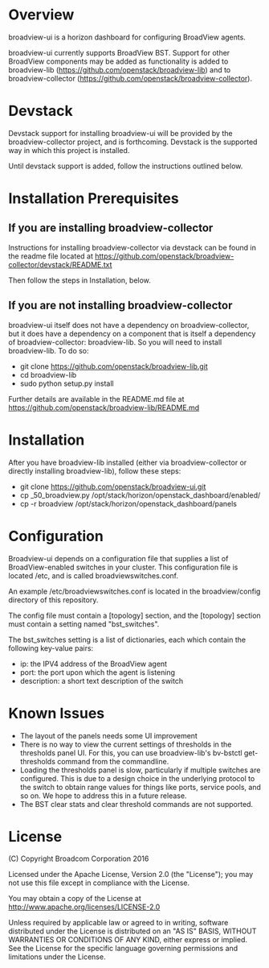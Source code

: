 Overview
========

broadview-ui is a horizon dashboard for configuring BroadView agents.

broadview-ui currently supports BroadView BST. Support for other BroadView
components may be added as functionality is added to broadview-lib
(https://github.com/openstack/broadview-lib) and to broadview-collector
(https://github.com/openstack/broadview-collector).

Devstack
========

Devstack support for installing broadview-ui will be provided by the
broadview-collector project, and is forthcoming. Devstack is the 
supported way in which this project is installed. 

Until devstack support is added, follow the instructions outlined below.

Installation Prerequisites
==========================

If you are installing broadview-collector
-----------------------------------------

Instructions for installing broadview-collector via devstack can be found 
in the readme file located at
https://github.com/openstack/broadview-collector/devstack/README.txt

Then follow the steps in Installation, below.

If you are not installing broadview-collector
---------------------------------------------

broadview-ui itself does not have a dependency on broadview-collector,
but it does have a dependency on a component that is itself a dependency
of broadview-collector: broadview-lib. So you will need to install 
broadview-lib. To do so:

* git clone https://github.com/openstack/broadview-lib.git
* cd broadview-lib
* sudo python setup.py install

Further details are available in the README.md file at 
https://github.com/openstack/broadview-lib/README.md

Installation
============

After you have broadview-lib installed (either via broadview-collector or
directly installing broadview-lib), follow these steps:

* git clone https://github.com/openstack/broadview-ui.git
* cp _50_broadview.py /opt/stack/horizon/openstack_dashboard/enabled/
* cp -r broadview /opt/stack/horizon/openstack_dashboard/panels

Configuration
=============

Broadview-ui depends on a configuration file that supplies a list of 
BroadView-enabled switches in your cluster. This configuration file is
located /etc, and is called broadviewswitches.conf. 

An example /etc/broadviewswitches.conf is located in the broadview/config 
directory of this repository. 

The config file must contain a [topology] section, and the [topology]
section must contain a setting named "bst_switches". 

The bst_switches setting is a list of dictionaries, each which contain the
following key-value pairs:

* ip: the IPV4 address of the BroadView agent
* port: the port upon which the agent is listening
* description: a short text description of the switch

Known Issues
============

* The layout of the panels needs some UI improvement
* There is no way to view the current settings of thresholds in the
thresholds panel UI. For this, you can use broadview-lib's bv-bstctl 
get-thresholds command from the commandline.
* Loading the thresholds panel is slow, particularly if multiple switches
are configured. This is due to a design choice in the underlying protocol
to the switch to obtain range values for things like ports, service pools,
and so on. We hope to address this in a future release.
* The BST clear stats and clear threshold commands are not supported.

License
=======

(C) Copyright Broadcom Corporation 2016

Licensed under the Apache License, Version 2.0 (the "License");
you may not use this file except in compliance with the License.

You may obtain a copy of the License at
http://www.apache.org/licenses/LICENSE-2.0

Unless required by applicable law or agreed to in writing, software
distributed under the License is distributed on an "AS IS" BASIS,
WITHOUT WARRANTIES OR CONDITIONS OF ANY KIND, either express or implied.
See the License for the specific language governing permissions and
limitations under the License.

